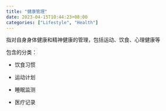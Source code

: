 ```yaml
---
title: "健康管理"
date: 2023-04-15T10:44:23+08:00
categories: ["Lifestyle", "Health"]
---
```


指对自身身体健康和精神健康的管理，包括运动、饮食、心理健康等

包含的分类：

* 饮食习惯

* 运动计划

* 睡眠监测

* 医疗记录
